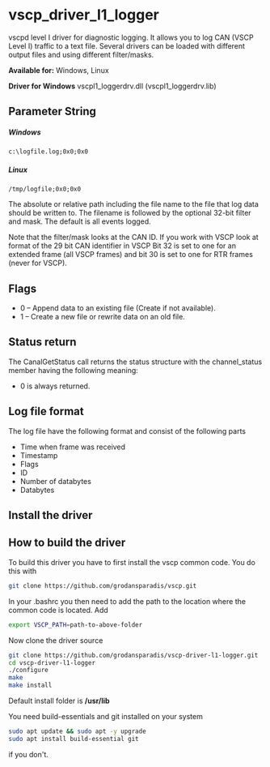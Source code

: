 # vscp_driver_l1_logger
vscpd level I driver for diagnostic logging. It allows you to log CAN (VSCP Level I) traffic to a text file. Several drivers can be loaded with different output files and using different filter/masks.

**Available for:** Windows, Linux

**Driver for Windows** vscpl1_loggerdrv.dll (vscpl1_loggerdrv.lib)

## Parameter String

##### Windows

    c:\logfile.log;0x0;0x0

##### Linux

    /tmp/logfile;0x0;0x0

The absolute or relative path including the file name to the file that log data should be written to. The filename is followed by the optional 32-bit filter and mask. The default is all events logged.

Note that the filter/mask looks at the CAN ID. If you work with VSCP look at format of the 29 bit CAN identifier in VSCP Bit 32 is set to one for an extended frame (all VSCP frames) and bit 30 is set to one for RTR frames (never for VSCP).

## Flags

   * 0 – Append data to an existing file (Create if not available).
   * 1 – Create a new file or rewrite data on an old file.

## Status return

The CanalGetStatus call returns the status structure with the channel_status member having the following meaning:


*  0 is always returned.

## Log file format

The log file have the following format and consist of the following parts

   * Time when frame was received
   * Timestamp
   * Flags
   * ID
   * Number of databytes
   * Databytes


## Install the driver


## How to build the driver
To build this driver you have to first install the vscp common code. You do this with

```bash
git clone https://github.com/grodansparadis/vscp.git
```

In your .bashrc you then need to add the path to the location where the common code is located. Add

```bash
export VSCP_PATH=path-to-above-folder
```

Now clone the driver source

```bash
git clone https://github.com/grodansparadis/vscp-driver-l1-logger.git
cd vscp-driver-l1-logger
./configure
make
make install
```
Default install folder is **/usr/lib**

You need build-essentials and git installed on your system

```bash
sudo apt update && sudo apt -y upgrade
sudo apt install build-essential git
```

if you don't.
